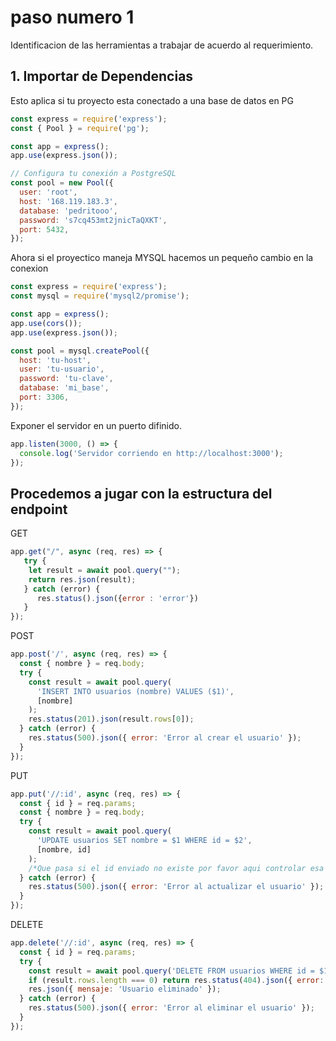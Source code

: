 # paso numero 1
Identificacion de las herramientas a trabajar de acuerdo al requerimiento.
## 1. Importar de Dependencias

Esto aplica si tu proyecto esta conectado a una base de datos en PG

```js
const express = require('express');
const { Pool } = require('pg');

const app = express();
app.use(express.json());

// Configura tu conexión a PostgreSQL
const pool = new Pool({
  user: 'root',
  host: '168.119.183.3',
  database: 'pedritooo',
  password: 's7cq453mt2jnicTaQXKT',
  port: 5432,
});
```

Ahora si el proyectico maneja MYSQL hacemos un pequeño cambio en la conexion
```js
const express = require('express');
const mysql = require('mysql2/promise');

const app = express();
app.use(cors());
app.use(express.json());

const pool = mysql.createPool({
  host: 'tu-host',      
  user: 'tu-usuario',   
  password: 'tu-clave', 
  database: 'mi_base', 
  port: 3306,
});
```
Exponer el servidor en un puerto difinido.
```js
app.listen(3000, () => {
  console.log('Servidor corriendo en http://localhost:3000');
});
```



## Procedemos a jugar con la estructura del endpoint
GET
```js
app.get("/", async (req, res) => {
   try {
    let result = await pool.query("");
    return res.json(result);
   } catch (error) {
      res.status().json({error : 'error'})
   }
});
```
POST
```js
app.post('/', async (req, res) => {
  const { nombre } = req.body;
  try {
    const result = await pool.query(
      'INSERT INTO usuarios (nombre) VALUES ($1)',
      [nombre]
    );
    res.status(201).json(result.rows[0]);
  } catch (error) {
    res.status(500).json({ error: 'Error al crear el usuario' });
  }
});
```

PUT
```js
app.put('//:id', async (req, res) => {
  const { id } = req.params;
  const { nombre } = req.body;
  try {
    const result = await pool.query(
      'UPDATE usuarios SET nombre = $1 WHERE id = $2',
      [nombre, id]
    );
    /*Que pasa si el id enviado no existe por favor aqui controlar esa posibilidad*/
  } catch (error) {
    res.status(500).json({ error: 'Error al actualizar el usuario' });
  }
});
```

DELETE
```js
app.delete('//:id', async (req, res) => {
  const { id } = req.params;
  try {
    const result = await pool.query('DELETE FROM usuarios WHERE id = $1', [id]);
    if (result.rows.length === 0) return res.status(404).json({ error: 'Usuario no encontrado' });
    res.json({ mensaje: 'Usuario eliminado' });
  } catch (error) {
    res.status(500).json({ error: 'Error al eliminar el usuario' });
  }
});
```
